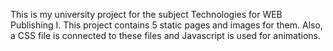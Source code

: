 This is my university project for the subject Technologies for WEB Publishing I. This project contains 5 static pages and images for them. Also, a CSS file is connected to these files and Javascript is used for animations.
